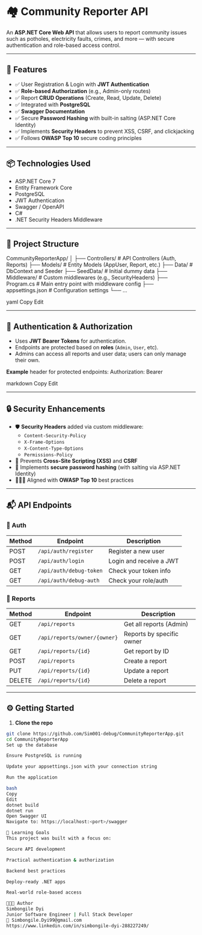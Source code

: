 ﻿# 🏘️ Community Reporter API

An **ASP.NET Core Web API** that allows users to report community issues such as potholes, electricity faults, crimes, and more — with secure authentication and role-based access control.

---

## 🚀 Features

- ✅ User Registration & Login with **JWT Authentication**
- ✅ **Role-based Authorization** (e.g., Admin-only routes)
- ✅ Report **CRUD Operations** (Create, Read, Update, Delete)
- ✅ Integrated with **PostgreSQL**
- ✅ **Swagger Documentation**
- ✅ Secure **Password Hashing** with built-in salting (ASP.NET Core Identity)
- ✅ Implements **Security Headers** to prevent XSS, CSRF, and clickjacking
- ✅ Follows **OWASP Top 10** secure coding principles

---

## 📦 Technologies Used

- ASP.NET Core 7
- Entity Framework Core
- PostgreSQL
- JWT Authentication
- Swagger / OpenAPI
- C#
- .NET Security Headers Middleware

---

## 📂 Project Structure

CommunityReporterApp/
│
├── Controllers/ # API Controllers (Auth, Reports)
├── Models/ # Entity Models (AppUser, Report, etc.)
├── Data/ # DbContext and Seeder
├── SeedData/ # Initial dummy data
├── Middleware/ # Custom middlewares (e.g., SecurityHeaders)
├── Program.cs # Main entry point with middleware config
├── appsettings.json # Configuration settings
└── ...

yaml
Copy
Edit

---

## 🔐 Authentication & Authorization

- Uses **JWT Bearer Tokens** for authentication.
- Endpoints are protected based on **roles** (`Admin`, `User`, etc).
- Admins can access all reports and user data; users can only manage their own.

**Example** header for protected endpoints:
Authorization: Bearer <your-jwt-token>

markdown
Copy
Edit

---

## 🔒 Security Enhancements

- 🛡️ **Security Headers** added via custom middleware:
  - `Content-Security-Policy`
  - `X-Frame-Options`
  - `X-Content-Type-Options`
  - `Permissions-Policy`
- 🧠 Prevents **Cross-Site Scripting (XSS)** and **CSRF**
- 🔐 Implements **secure password hashing** (with salting via ASP.NET Identity)
- 🕵🏽‍♂️ Aligned with **OWASP Top 10** best practices

---

## 📬 API Endpoints

### 🔑 Auth

| Method | Endpoint               | Description             |
|--------|------------------------|-------------------------|
| POST   | `/api/auth/register`   | Register a new user     |
| POST   | `/api/auth/login`      | Login and receive a JWT |
| GET    | `/api/auth/debug-token`| Check your token info   |
| GET    | `/api/auth/debug-auth` | Check your role/auth    |

### 📄 Reports

| Method | Endpoint                        | Description               |
|--------|----------------------------------|---------------------------|
| GET    | `/api/reports`                   | Get all reports (Admin)   |
| GET    | `/api/reports/owner/{owner}`     | Reports by specific owner |
| GET    | `/api/reports/{id}`              | Get report by ID          |
| POST   | `/api/reports`                   | Create a report           |
| PUT    | `/api/reports/{id}`              | Update a report           |
| DELETE | `/api/reports/{id}`              | Delete a report           |

---

## ⚙️ Getting Started

1. **Clone the repo**
```bash
git clone https://github.com/Sim001-debug/CommunityReporterApp.git
cd CommunityReporterApp
Set up the database

Ensure PostgreSQL is running

Update your appsettings.json with your connection string

Run the application

bash
Copy
Edit
dotnet build
dotnet run
Open Swagger UI
Navigate to: https://localhost:<port>/swagger

🧠 Learning Goals
This project was built with a focus on:

Secure API development

Practical authentication & authorization

Backend best practices

Deploy-ready .NET apps

Real-world role-based access

👨🏽‍💻 Author
Simbongile Dyi
Junior Software Engineer | Full Stack Developer
📧 Simbongile.Dyi99@gmail.com
https://www.linkedin.com/in/simbongile-dyi-288227249/

